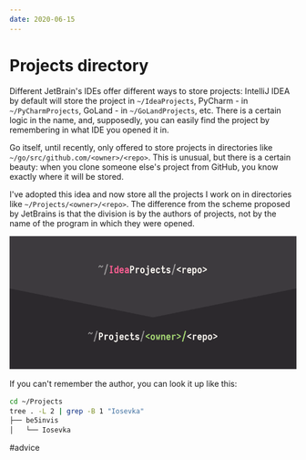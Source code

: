 ```yaml
---
date: 2020-06-15
---
```


# Projects directory

Different JetBrain's IDEs offer different ways to store projects: IntelliJ IDEA by default will store the project in `~/IdeaProjects`, PyCharm - in `~/PyCharmProjects`, GoLand - in `~/GoLandProjects`, etc. There is a certain logic in the name, and, supposedly, you can easily find the project by remembering in what IDE you opened it in.

Go itself, until recently, only offered to store projects in directories like `~/go/src/github.com/<owner>/<repo>`. This is unusual, but there is a certain beauty: when you clone someone else's project from GitHub, you know exactly where it will be stored.

I've adopted this idea and now store all the projects I work on in directories like `~/Projects/<owner>/<repo>`.  The difference from the scheme proposed by JetBrains is that the division is by the authors of projects, not by the name of the program in which they were opened.

![Projects directory](project-org.png "Projects directory")

If you can't remember the author, you can look it up like this:

```bash
cd ~/Projects
tree . -L 2 | grep -B 1 "Iosevka"
├── be5invis
│   └── Iosevka
```

#advice
